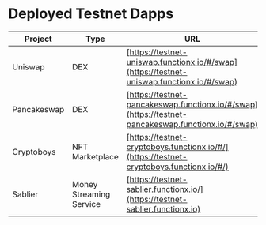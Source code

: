 # Deployed Testnet Dapps

| Project     | Type                    | URL                                                                                                |
| ----------- | ----------------------- | -------------------------------------------------------------------------------------------------- |
| Uniswap     | DEX                     | [https://testnet-uniswap.functionx.io/#/swap](https://testnet-uniswap.functionx.io/#/swap)         |
| Pancakeswap | DEX                     | [https://testnet-pancakeswap.functionx.io/#/swap](https://testnet-pancakeswap.functionx.io/#/swap) |
| Cryptoboys  | NFT Marketplace         | [https://testnet-cryptoboys.functionx.io/#/](https://testnet-cryptoboys.functionx.io/#/)           |
| Sablier     | Money Streaming Service | [https://testnet-sablier.functionx.io/](https://testnet-sablier.functionx.io)                      |
